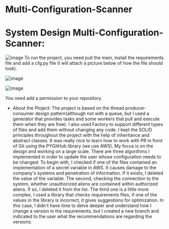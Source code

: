 # Multi-Configuration-Scanner

# System Design Multi-Configuration-Scanner:
![image](https://github.com/ShakuriAvi/Multi-Configuration-Scanner/assets/65177459/6bae7700-6b90-49c1-aea9-77363a2cd3cf)
To run the project, you need pull the main, install the requirements file and add a cfg.py file (I will attach a picture below of how the file should look).

![image](https://github.com/ShakuriAvi/Multi-Configuration-Scanner/assets/65177459/e2a763f9-1d7e-4c49-9eee-34e11d114138)


![image](https://github.com/ShakuriAvi/Multi-Configuration-Scanner/assets/65177459/08292841-acad-45d0-89d0-85b245c0566e)


You need add a permission to your repository.
* About the Ptoject:
The project is based on the thread producer-consumer design pattern(although not with a queue, but I used a generator that provides tasks and some workers that pull and execute them when they are free). I also used Factory to support different types of files and add them without changing any code.  I kept the SOLID principles throughout the project with the help of inheritance and abstract classes. It was really nice to learn how to work with PR in front of Git using the PYGitHub library (we use AWS). My focus is on the design and working on a large scale. There are three algorithms I implemented in order to update the user whose configuration needs to be changed:
To begin with, I checked if one of the files contained an implementation of a secret variable in AWS. It causes damage to the company's systems and penetration of information. If it exists, I deleted the value of the variable.
The second, checking the connection to the system, whether unauthorized aliens are contained within authorized aliens. If so, I deleted it from the list. 
The third one is a little more complex, I used a library that checks requirements files, if one of the values in the library is incorrect, it gives suggestions for optimization. In this case, I didn't have time to delve deeper and understand how I change a version in the requirements, but I created a new branch and indicated to the user what the recommendations are regarding the versions.
